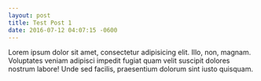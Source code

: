 ```yaml
---
layout: post
title: Test Post 1
date: 2016-07-12 04:07:15 -0600
---
```


Lorem ipsum dolor sit amet, consectetur adipisicing elit. Illo, non, magnam. Voluptates veniam adipisci impedit fugiat quam velit suscipit dolores nostrum labore! Unde sed facilis, praesentium dolorum sint iusto quisquam.
